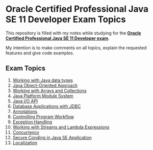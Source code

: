 # Oracle Certified Professional Java SE 11 Developer Exam Topics
This repository is filled with my notes while studying for the **[Oracle Certified Professional Java SE 11 Developer exam][ocp]**.

My intention is to make comments on all topics, explain the requested features and give code examples.

## Exam Topics
1. [Working with Java data types](01-WorkingWithJavaDataTypes/README.md)
2. [Java Object-Oriented Approach](02-JavaObject-OrientedApproach/README.md)
3. [Working with Arrays and Collections](03-WorkingWithArraysAndCollections/README.md)
4. [Java Platform Module System](04-JavaPlatformModuleSystem/README.md)
5. [Java I/O API](05-JavaIOAPI/README.md)
6. [Database Applications with JDBC](06-DatabaseApplicationsWithJDBC/README.md)
7. [Annotations](07-Annotations/README.md)
8. [Controlling Program Workflow](08-ControllingProgramFlow/README.md)
9. [Exception Handling](09-ExceptionHandling/README.md)
10. [Working with Streams and Lambda Expressions](10-WorkingWithStreamsAndLambdaExpressions/README.md)
11. [Concurrency](11-Concurrency/README.md)
12. [Secure Conding in Java SE Application](12-SecureCodingInJavaSEApplication/README.md)
13. [Localization](13-Localization/README.md)

[ocp]: https://education.oracle.com/en/oracle-certified-professional-java-se-11-developer/trackp_OCPJAV11
